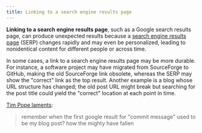 ```yaml
---
title: Linking to a search engine results page
---
```


**Linking to a search engine results page**, such as a Google search results
page, can produce unexpected results because a [search engine results page](https://en.wikipedia.org/wiki/Search_engine_results_page)
(SERP) changes rapidly and may even be personalized, leading to nonidentical
content for different people or across time.

In some cases, a link to a search engine results page may be more durable. For
instance, a software project may have migrated from SourceForge to GitHub,
making the old SourceForge link obsolete, whereas the SERP may show the
"correct" link as the top result. Another example is a blog whose URL structure
has changed; the old post URL might break but searching for the post title
could yield the "correct" location at each point in time.

[Tim Pope laments](https://twitter.com/tpope/status/855197062928924673):

> remember when the first google result for "commit message" used to be my blog
> post? how the mighty have fallen
